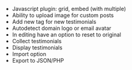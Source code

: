 - Javascript plugin: grid, embed (with multiple)
- Ability to upload image for custom posts
- Add new tag for new testimonials
- Autodetect domain logo or email avatar
- In editing have an option to reset to original
- Collect testimonials
- Display testimonials
- Import option
- Export to JSON/PHP